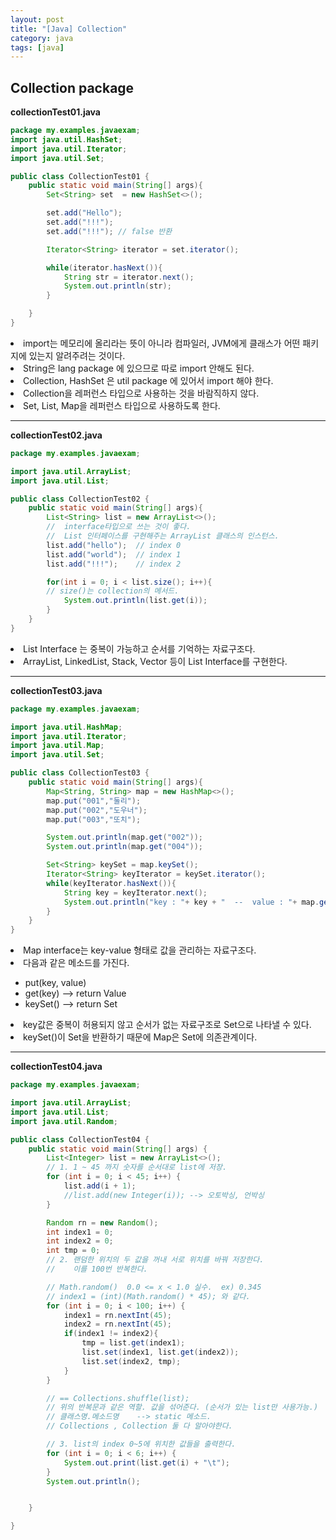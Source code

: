 ```yaml
---
layout: post
title: "[Java] Collection"
category: java
tags: [java]
---
```

## Collection package

**collectionTest01.java**  

```java
package my.examples.javaexam;
import java.util.HashSet;
import java.util.Iterator;
import java.util.Set;

public class CollectionTest01 {
    public static void main(String[] args){
        Set<String> set  = new HashSet<>();

        set.add("Hello");
        set.add("!!!");
        set.add("!!!"); // false 반환

        Iterator<String> iterator = set.iterator();

        while(iterator.hasNext()){
            String str = iterator.next();
            System.out.println(str);
        }

    }
}
```  
<li> import는 메모리에 올리라는 뜻이 아니라 컴파일러, JVM에게 클래스가 어떤 패키지에 있는지 알려주려는 것이다.</li>
<li>  String은 lang package 에 있으므로 따로 import 안해도 된다. </li>
<li> Collection, HashSet 은 util package 에 있어서 import 해야 한다. </li>
<li> Collection을 레퍼런스 타입으로 사용하는 것을 바람직하지 않다. </li>
<li> Set, List, Map을 레퍼런스 타입으로 사용하도록 한다. </li>    

--------------

**collectionTest02.java**  

```java
package my.examples.javaexam;

import java.util.ArrayList;
import java.util.List;

public class CollectionTest02 {
    public static void main(String[] args){
        List<String> list = new ArrayList<>();
        //  interface타입으로 쓰는 것이 좋다.
        //  List 인터페이스를 구현해주는 ArrayList 클래스의 인스턴스.
        list.add("hello");  // index 0
        list.add("world");  // index 1
        list.add("!!!");    // index 2

        for(int i = 0; i < list.size(); i++){   
        // size()는 collection의 메서드.
            System.out.println(list.get(i));
        }
    }
}
```
<li> List Interface 는 중복이 가능하고 순서를 기억하는 자료구조다.</li>
<li> ArrayList, LinkedList, Stack, Vector 등이 List Interface를 구현한다.</li>

---------------------
**collectionTest03.java**
```java
package my.examples.javaexam;

import java.util.HashMap;
import java.util.Iterator;
import java.util.Map;
import java.util.Set;

public class CollectionTest03 {
    public static void main(String[] args){
        Map<String, String> map = new HashMap<>();
        map.put("001","둘리");
        map.put("002","도우너");
        map.put("003","또치");

        System.out.println(map.get("002"));
        System.out.println(map.get("004"));

        Set<String> keySet = map.keySet();
        Iterator<String> keyIterator = keySet.iterator();
        while(keyIterator.hasNext()){
            String key = keyIterator.next();
            System.out.println("key : "+ key + "  --  value : "+ map.get(key));
        }
    }
}
```
<li>Map interface는 key-value 형태로 값을 관리하는 자료구조다.</li> <li>다음과 같은 메소드를 가진다.</li>

  * put(key, value)  
  * get(key)  --> return Value  
  * keySet()  --> return Set

<li>key값은 중복이 허용되지 않고 순서가 없는 자료구조로 Set으로 나타낼 수 있다.</li>
<li>keySet()이 Set을 반환하기 때문에 Map은 Set에 의존관계이다.</li>    

------------------------
**collectionTest04.java**
```java
package my.examples.javaexam;

import java.util.ArrayList;
import java.util.List;
import java.util.Random;

public class CollectionTest04 {
    public static void main(String[] args) {
        List<Integer> list = new ArrayList<>();
        // 1. 1 ~ 45 까지 숫자를 순서대로 list에 저장.
        for (int i = 0; i < 45; i++) {
            list.add(i + 1);
            //list.add(new Integer(i)); --> 오토박싱, 언박싱
        }

        Random rn = new Random();
        int index1 = 0;
        int index2 = 0;
        int tmp = 0;
        // 2. 랜덤한 위치의 두 값을 꺼내 서로 위치를 바꿔 저장한다.
        //    이를 100번 반복한다.

        // Math.random()  0.0 <= x < 1.0 실수.  ex) 0.345
        // index1 = (int)(Math.random() * 45); 와 같다.
        for (int i = 0; i < 100; i++) {
            index1 = rn.nextInt(45);
            index2 = rn.nextInt(45);
            if(index1 != index2){
                tmp = list.get(index1);
                list.set(index1, list.get(index2));
                list.set(index2, tmp);
            }
        }

        // == Collections.shuffle(list);
        // 위의 반복문과 같은 역할. 값을 섞어준다. (순서가 있는 list만 사용가능.)
        // 클래스명.메소드명    --> static 메소드.
        // Collections , Collection 둘 다 알아야한다.

        // 3. list의 index 0~5에 위치한 값들을 출력한다.
        for (int i = 0; i < 6; i++) {
            System.out.print(list.get(i) + "\t");
        }
        System.out.println();


    }

}
```
